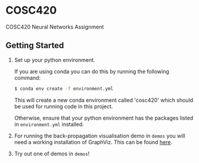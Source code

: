 # COSC420
COSC420 Neural Networks Assignment

## Getting Started
1.  Set up your python environment.

    If you are using conda you can do this by running the following command:
    ```bash
    $ conda env create -f environment.yml
    ```
    This will create a new conda environment called 'cosc420' which should be used for running code in this project.

    Otherwise, ensure that your python environment has the packages listed in `environment.yml` installed.

2.  For running the back-propagation visualisation demo in `demos` you will need a working installation of GraphViz.
    This can be found [here](https://graphviz.gitlab.io/download/).
3.  Try out one of demos in `demos`!
